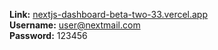 <b>Link:</b>
[nextjs-dashboard-beta-two-33.vercel.app](https://nextjs-dashboard-beta-two-33.vercel.app/) <br>
<b>Username:</b> user@nextmail.com <br>
<b>Password:</b> 123456
